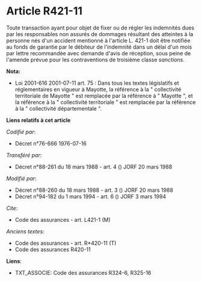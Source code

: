 # Article R421-11

Toute transaction ayant pour objet de fixer ou de régler les indemnités dues par les responsables non assurés de dommages
résultant des atteintes à la personne nés d'un accident mentionné à l'article L. 421-1 doit être notifiée au fonds de
garantie par le débiteur de l'indemnité dans un délai d'un mois par lettre recommandée avec demande d'avis de réception, sous
peine de l'amende prévue pour les contraventions de troisième classe *sanctions*.

**Nota:**

- Loi 2001-616 2001-07-11 art. 75 : Dans tous les textes législatifs et réglementaires en vigueur à Mayotte, la référence à
la " collectivité territoriale de Mayotte " est remplacée par la référence à " Mayotte ", et la référence à la " collectivité
territoriale " est remplacée par la référence à la " collectivité départementale ".

**Liens relatifs à cet article**

_Codifié par_:

  - Décret n°76-666 1976-07-16

_Transféré par_:

  - Décret n°88-261 du 18 mars 1988 - art. 4 () JORF 20 mars 1988

_Modifié par_:

  - Décret n°88-260 du 18 mars 1988 - art. 3 () JORF 20 mars 1988
  - Décret n°94-182 du 1 mars 1994 - art. 6 () JORF 3 mars 1994

_Cite_:

  - Code des assurances - art. L421-1 (M)

_Anciens textes_:

  - Code des assurances - art. R*420-11 (T)
  - Code des assurances R420-11

**Liens**:

  - TXT_ASSOCIE: Code des assurances R324-6, R325-16
